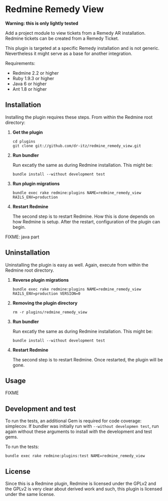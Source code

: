 # Redmine Remedy View

**Warning: this is only lightly tested**

Add a project module to view tickets from a Remedy AR installation. Redmine
tickets can be created from a Remedy Ticket.

This plugin is targeted at a specific Remedy installation and is not generic.
Nevertheless it might serve as a base for another integration.

Requirements:

  * Redmine 2.2 or higher
  * Ruby 1.9.3 or higher
  * Java 6 or higher
  * Ant 1.8 or higher

## Installation

Installing the plugin requires these steps. From within the Redmine root
directory:

 1. **Get the plugin**

	```
	cd plugins
	git clone git://github.com/dr-itz/redmine_remedy_view.git
	```

 2. **Run bundler**

	Run excatly the same as during Redmine installation. This might be:

	```
	bundle install --without development test
	```

 3. **Run plugin migrations**

	```
	bundle exec rake redmine:plugins NAME=redmine_remedy_view RAILS_ENV=production
	```

 4. **Restart Redmine**

	The second step is to restart Redmine. How this is done depends on how Redmine is
	setup. After the restart, configuration of the plugin can begin.


FIXME: java part


## Uninstallation

Uninstalling the plugin is easy as well. Again, execute from within the Redmine
root directory.

 1. **Reverse plugin migrations**

	```
	bundle exec rake redmine:plugins NAME=redmine_remedy_view RAILS_ENV=production VERSION=0
	```

 2. **Removing the plugin directory**

	```
	rm -r plugins/redmine_remedy_view
	```

 3. **Run bundler**

	Run excatly the same as during Redmine installation. This might be:

	```
	bundle install --without development test
	```

 4. **Restart Redmine**

	The second step is to restart Redmine. Once restarted, the plugin will be gone.

## Usage

FIXME

## Development and test

To run the tests, an additional Gem is required for code coverage: simplecov. If
bundler was initially run with `--without developmen test`, run again without
these arguments to install *with* the development and test gems.

To run the tests:

````
bundle exec rake redmine:plugins:test NAME=redmine_remedy_view
````


## License

Since this is a Redmine plugin, Redmine is licensed under the GPLv2 and the
GPLv2 is very clear about derived work and such, this plugin is licensed under
the same license.
